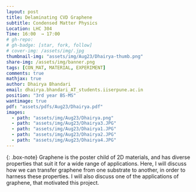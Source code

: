 ```yaml
---
layout: post
title: Delaminating CVD Graphene
subtitle: Condensed Matter Physics
Location: LHC 304
Time: 16:00  → 17:00
# gh-repo:
# gh-badge: [star, fork, follow]
# cover-img: /assets/img/.jpg
thumbnail-img: "assets/img/Aug23/Dhairya-thumb.png"
share-img: /assets/img/banner.png
tags: [CON_MAT, MATERIAL, EXPERIMENT]
comments: true
mathjax: true
author: Dhairya Bhandari
email: dhairya.bhandari_AT_students.iiserpune.ac.in
position: "3rd year BS-MS"
wantimage: true
pdf: "assets/pdfs/Aug23/Dhairya.pdf"
images:
  - path: "assets/img/Aug23/Dhairya.png"
  - path: "assets/img/Aug23/Dhairya3.JPG"
  - path: "assets/img/Aug23/Dhairya1.JPG"
  - path: "assets/img/Aug23/Dhairya2.JPG"
  - path: "assets/img/Aug23/Dhairya4.JPG"
---
```

{: .box-note}
Graphene is the poster child of 2D materials, and has diverse properties that suit it for a wide range of applications. Here, I will discuss how we can transfer graphene from one substrate to another, in order to harness these properties. I will also discuss one of the applications of graphene, that motivated this project.